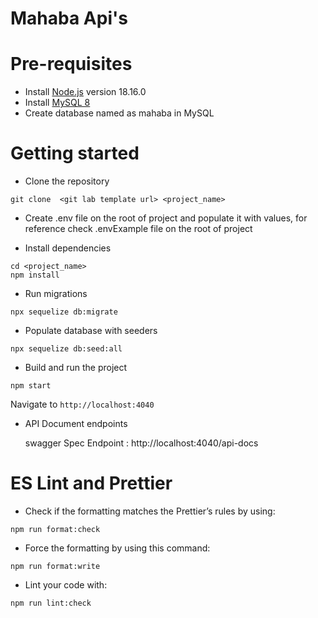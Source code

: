 # Mahaba Api's

# Pre-requisites

- Install [Node.js](https://nodejs.org/en/) version 18.16.0
- Install [MySQL 8](https://dev.mysql.com/downloads/mysql/)
- Create database named as mahaba in MySQL


# Getting started

- Clone the repository

```
git clone  <git lab template url> <project_name>
```
- Create .env file on the root of project and populate it with values, for reference check .envExample file on the root of project

- Install dependencies

```
cd <project_name>
npm install
```

- Run migrations

```
npx sequelize db:migrate
```

- Populate database with seeders

```
npx sequelize db:seed:all
```

- Build and run the project

```
npm start
```

Navigate to `http://localhost:4040`

- API Document endpoints

  swagger Spec Endpoint : http://localhost:4040/api-docs

# ES Lint and Prettier

- Check if the formatting matches the Prettier’s rules by using:

```
npm run format:check
```

- Force the formatting by using this command:

```
npm run format:write
```

- Lint your code with:

```
npm run lint:check
```


